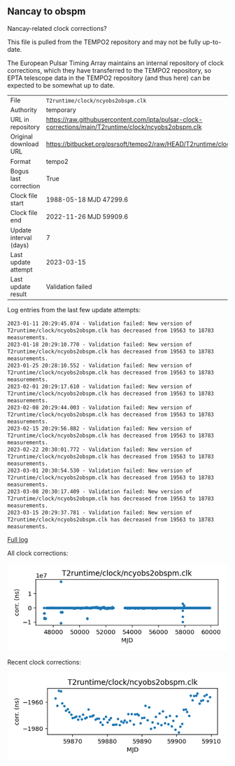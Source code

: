
## Nancay to obspm

Nancay-related clock corrections?

This file is pulled from the TEMPO2 repository and may not be fully
up-to-date.

The European Pulsar Timing Array maintains an internal repository
of clock corrections, which they have transferred to the TEMPO2
repository, so  EPTA telescope data in the TEMPO2 repository (and
thus here) can be expected to be somewhat up to date.

|     |     |
|:--- |:--- |
| File | `T2runtime/clock/ncyobs2obspm.clk` |
| Authority | temporary |
| URL in repository | <https://raw.githubusercontent.com/ipta/pulsar-clock-corrections/main/T2runtime/clock/ncyobs2obspm.clk> |
| Original download URL | <https://bitbucket.org/psrsoft/tempo2/raw/HEAD/T2runtime/clock/ncyobs2obspm.clk> |
| Format | tempo2 |
| Bogus last correction | True |
| Clock file start | 1988-05-18 MJD 47299.6 |
| Clock file end | 2022-11-26 MJD 59909.6 |
| Update interval (days) | 7 |
| Last update attempt | 2023-03-15 |
| Last update result | Validation failed |

Log entries from the last few update attempts:
```
2023-01-11 20:29:45.074 - Validation failed: New version of T2runtime/clock/ncyobs2obspm.clk has decreased from 19563 to 18783 measurements.
2023-01-18 20:29:10.770 - Validation failed: New version of T2runtime/clock/ncyobs2obspm.clk has decreased from 19563 to 18783 measurements.
2023-01-25 20:28:10.552 - Validation failed: New version of T2runtime/clock/ncyobs2obspm.clk has decreased from 19563 to 18783 measurements.
2023-02-01 20:29:17.610 - Validation failed: New version of T2runtime/clock/ncyobs2obspm.clk has decreased from 19563 to 18783 measurements.
2023-02-08 20:29:44.003 - Validation failed: New version of T2runtime/clock/ncyobs2obspm.clk has decreased from 19563 to 18783 measurements.
2023-02-15 20:29:56.882 - Validation failed: New version of T2runtime/clock/ncyobs2obspm.clk has decreased from 19563 to 18783 measurements.
2023-02-22 20:30:01.772 - Validation failed: New version of T2runtime/clock/ncyobs2obspm.clk has decreased from 19563 to 18783 measurements.
2023-03-01 20:30:54.530 - Validation failed: New version of T2runtime/clock/ncyobs2obspm.clk has decreased from 19563 to 18783 measurements.
2023-03-08 20:30:17.409 - Validation failed: New version of T2runtime/clock/ncyobs2obspm.clk has decreased from 19563 to 18783 measurements.
2023-03-15 20:29:37.781 - Validation failed: New version of T2runtime/clock/ncyobs2obspm.clk has decreased from 19563 to 18783 measurements.
```
[Full log](https://raw.githubusercontent.com/ipta/pulsar-clock-corrections/main/log/T2runtime/clock/ncyobs2obspm.clk.log)


All clock corrections:

![plot of all clock corrections](ncyobs2obspm.clk.png "All corrections")

Recent clock corrections:

![plot of recent clock corrections](ncyobs2obspm.clk.short.png "Recent corrections")

